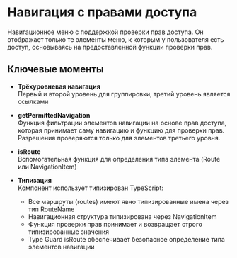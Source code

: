 # Навигация с правами доступа

Навигационное меню с поддержкой проверки прав доступа. Он отображает только те элементы меню, к которым у пользователя есть доступ, основываясь на предоставленной функции проверки прав.

## Ключевые моменты

- **Трёхуровневая навигация**\
  Первый и второй уровень для группировки, третий уровень является ссылками

- **getPermittedNavigation**\
  Функция фильтрации элементов навигации на основе прав доступа, которая принимает саму навигацию и функцию для проверки прав. Разрешения проверяются только для элементов третьего уровня.

- **isRoute**\
  Вспомогательная функция для определения типа элемента (Route или NavigationItem)

- **Типизация**\
  Компонент использует типизирован TypeScript:
    - Все маршруты (routes) имеют явно типизированные имена через тип RouteName
    - Навигационная структура типизирована через NavigationItem
    - Функция проверки прав принимает и возвращает строго типизированные значения
    - Type Guard isRoute обеспечивает безопасное определение типа элементов навигации